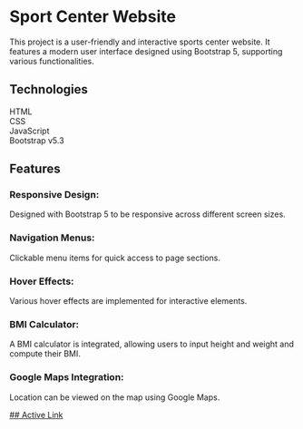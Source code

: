# Sport Center Website
This project is a user-friendly and interactive sports center website. It features a modern user interface designed using Bootstrap 5, supporting various functionalities.

## Technologies
HTML<br>
CSS<br>
JavaScript<br>
Bootstrap v5.3<br>

## Features
### Responsive Design:
Designed with Bootstrap 5 to be responsive across different screen sizes.
### Navigation Menus:
Clickable menu items for quick access to page sections.
### Hover Effects:
Various hover effects are implemented for interactive elements.
### BMI Calculator:
A BMI calculator is integrated, allowing users to input height and weight and compute their BMI.
### Google Maps Integration:
Location can be viewed on the map using Google Maps.

[## Active Link](https://ahmed-dogan-sport-center.netlify.app/)